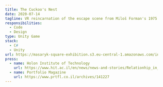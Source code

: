 ```yaml
---
title: The Cuckoo's Nest
date: 2020-07-14
tagline: VR reincarnation of the escape scene from Miloš Forman's 1975 film, "One Flew Over the Cuckoo's Nest”.
responsibilities:
  - Code
  - Design
type: Unity Game
stack:
  - C#
  - Unity
url: https://masaryk-square-exhibition.s3.eu-central-1.amazonaws.com/index.html
press:
  - name: Holon Institute of Technology
    url: https://www.hit.ac.il/en/news/news-and-stories/Relationhip_in_Motion
  - name: Portfolio Magazine
    url: https://www.prtfl.co.il/archives/141227
---
```

